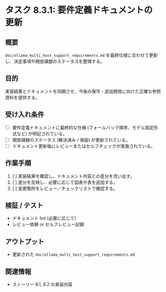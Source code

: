 # タスク 8.3.1: 要件定義ドキュメントの更新

## 概要
`doc/ollama_multi_host_support_requirements.md` を最終仕様に合わせて更新し、決定事項や開放課題のステータスを整理する。

## 目的
実装結果とドキュメントを同期させ、今後の保守・追加開発に向けた正確な参照資料を提供する。

## 受け入れ条件
- [ ] 要件定義ドキュメントに最終的な仕様 (フォールバック順序、モデル指定形式など) が明記されている。
- [ ] 開放課題のステータス (解決済み / 保留) が更新されている。
- [ ] ドキュメント更新後にレビューまたはセルフチェックが実施されている。

## 作業手順
1. [ ] 実装結果を確認し、ドキュメント内容との差分を洗い出す。
2. [ ] 差分を反映し、必要に応じて図表や表を追加する。
3. [ ] 変更箇所をレビュー／チェックリストで確認する。

## 検証 / テスト
- ドキュメント lint (必要に応じて)
- レビュー依頼 or セルフレビュー記録

## アウトプット
- 更新された `doc/ollama_multi_host_support_requirements.md`

## 関連情報
- ストーリー 8.1, 8.2 の実装内容

